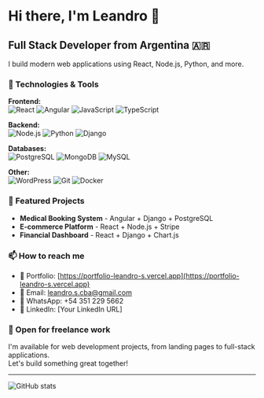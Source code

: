 # Hi there, I'm Leandro 👋

## Full Stack Developer from Argentina 🇦🇷

I build modern web applications using React, Node.js, Python, and more.

### 🔧 Technologies & Tools

**Frontend:**  
![React](https://img.shields.io/badge/-React-61DAFB?style=flat-square&logo=react&logoColor=black)
![Angular](https://img.shields.io/badge/-Angular-DD0031?style=flat-square&logo=angular&logoColor=white)
![JavaScript](https://img.shields.io/badge/-JavaScript-F7DF1E?style=flat-square&logo=javascript&logoColor=black)
![TypeScript](https://img.shields.io/badge/-TypeScript-3178C6?style=flat-square&logo=typescript&logoColor=white)

**Backend:**  
![Node.js](https://img.shields.io/badge/-Node.js-339933?style=flat-square&logo=node.js&logoColor=white)
![Python](https://img.shields.io/badge/-Python-3776AB?style=flat-square&logo=python&logoColor=white)
![Django](https://img.shields.io/badge/-Django-092E20?style=flat-square&logo=django&logoColor=white)

**Databases:**  
![PostgreSQL](https://img.shields.io/badge/-PostgreSQL-336791?style=flat-square&logo=postgresql&logoColor=white)
![MongoDB](https://img.shields.io/badge/-MongoDB-47A248?style=flat-square&logo=mongodb&logoColor=white)
![MySQL](https://img.shields.io/badge/-MySQL-4479A1?style=flat-square&logo=mysql&logoColor=white)

**Other:**  
![WordPress](https://img.shields.io/badge/-WordPress-21759B?style=flat-square&logo=wordpress&logoColor=white)
![Git](https://img.shields.io/badge/-Git-F05032?style=flat-square&logo=git&logoColor=white)
![Docker](https://img.shields.io/badge/-Docker-2496ED?style=flat-square&logo=docker&logoColor=white)

### 🚀 Featured Projects

- **Medical Booking System** - Angular + Django + PostgreSQL
- **E-commerce Platform** - React + Node.js + Stripe
- **Financial Dashboard** - React + Django + Chart.js

### 📫 How to reach me

- 💼 Portfolio: [https://portfolio-leandro-s.vercel.app](https://portfolio-leandro-s.vercel.app)
- 📧 Email: leandro.s.cba@gmail.com
- 💬 WhatsApp: +54 351 229 5662
- 🔗 LinkedIn: [Your LinkedIn URL]

### 💼 Open for freelance work

I'm available for web development projects, from landing pages to full-stack applications.  
Let's build something great together!

---

![GitHub stats](https://github-readme-stats.vercel.app/api?username=tu-usuario&show_icons=true&theme=radical)
